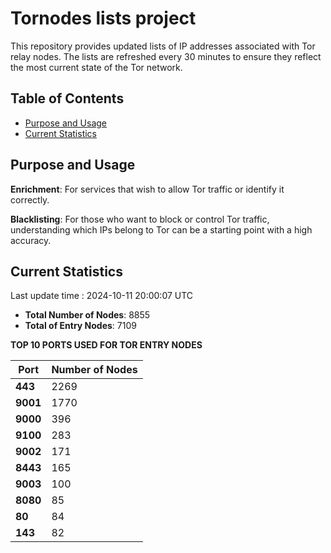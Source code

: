 # Tornodes lists project

This repository provides updated lists of IP addresses associated with Tor relay nodes. The lists are refreshed every 30 minutes to ensure they reflect the most current state of the Tor network.

## Table of Contents

- [Purpose and Usage](#purpose-and-usage)
- [Current Statistics](#current-statistics)


## Purpose and Usage

**Enrichment**: For services that wish to allow Tor traffic or identify it correctly.

**Blacklisting**: For those who want to block or control Tor traffic, understanding which IPs belong to Tor can be a starting point with a high accuracy.

## Current Statistics

Last update time : 2024-10-11 20:00:07 UTC

- **Total Number of Nodes**: 8855
- **Total of Entry Nodes**: 7109

**TOP 10 PORTS USED FOR TOR ENTRY NODES**

| **Port** | **Number of Nodes** |
|------|-----------------|
| **443**   | 2269  |
| **9001**   | 1770  |
| **9000**   | 396  |
| **9100**   | 283  |
| **9002**   | 171  |
| **8443**   | 165  |
| **9003**   | 100  |
| **8080**   | 85  |
| **80**   | 84  |
| **143**   | 82  |

